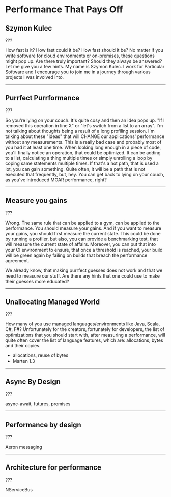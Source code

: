 # Performance That Pays Off

## Szymon Kulec

???

How fast is it? How fast could it be? How fast should it be?
No matter if you write software for cloud environments or on-premises, these questions might pop up.
Are there truly important? Should they always be answered? Let me give you a few hints.
My name is Szymon Kulec. I work for Particular Software and I encourage you to join me in a journey 
through various projects I was involved into.  

---

## Purrfect Purrformance

???

So you're lying on your couch. It's quite cosy and then an idea pops up. "If I removed this operation in line X" or "let's switch from a list to an array". I'm not talking about thoughts being a result of a long profiling session. I'm talking about these "ideas" that will CHANGE our applications' performance without any measurements.
This is a really bad case and probably most of you had it at least one time. When looking long enough in a piece of code, you'll finally notice an operation, that could be optimized. It can be adding to a list, calculating a thing multiple times or simply unrolling a loop by coping same statements multiple times. If that's a hot path, that is used a lot, you can gain something. Quite often, it will be a path that is not executed that frequently, but, hey. You can get back to lying on your couch, as you've introduced MOAR performance, right?

---

## Measure you gains

???

Wrong.
The same rule that can be applied to a gym, can be applied to the performance. You should measure your gains. And if you want to measure your gains, you should first measure the current state. This could be done by running a profiler, but also, you can provide a benchmarking test, that will measure the current state of affairs. Moreover, you can put that into your CI environment to ensure, that once a threshold is reached, your build will be green again by failing on builds that breach the performance agreement.

We already know, that making purrfect guesses does not work and that we need to measure our stuff. Are there any hints that one could use to make their guesses more educated?

---

## Unallocating Managed World

???

How many of you use managed languages/environments like Java, Scala, C#, F#?
Unfortunately for the creators, fortunately for developers, the list of optimizations that you should start with, after measuring a performance, will quite often cover the list of language features, which are: allocations, bytes and their copies.

- allocations, reuse of bytes
- Marten 1.3

---

## Async By Design

???

async-await, futures, promises

---

## Performance by design

???

Aeron messaging

---

## Architecture for performance

???

NServiceBus


